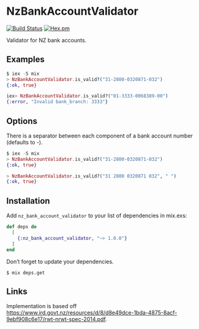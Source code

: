 # NzBankAccountValidator

[![Build Status](https://travis-ci.org/fsanggang/nz_bank_account_validator.svg?branch=master)](https://github.com/fsanggang/nz_bank_account_validator)
[![Hex.pm](https://img.shields.io/hexpm/v/nz_bank_account_validator.svg)](https://hex.pm/packages/nz_bank_account_validator)


Validator for NZ bank accounts.

## Examples

```elixir
$ iex -S mix
> NzBankAccountValidator.is_valid?("31-2800-0320871-032")
{:ok, true}

iex> NzBankAccountValidator.is_valid?("01-3333-0068389-00")
{:error, "Invalid bank_branch: 3333"}
```

## Options

There is a separator between each component of a bank account number (defaults to -).

```elixir
$ iex -S mix
> NzBankAccountValidator.is_valid?("31-2800-0320871-032")
{:ok, true}

> NzBankAccountValidator.is_valid?("31 2800 0320871 032", " ")
{:ok, true}
```


## Installation

Add `nz_bank_account_validator` to your list of dependencies in mix.exs:

```elixir
def deps do
  [
    {:nz_bank_account_validator, "~> 1.0.0"}
  ]
end
```

Don’t forget to update your dependencies.

```
$ mix deps.get
```

## Links

Implementation is based off https://www.ird.govt.nz/resources/d/8/d8e49dce-1bda-4875-8acf-9ebf908c6e17/rwt-nrwt-spec-2014.pdf.